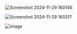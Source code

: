 
![Screenshot 2024-11-29 160146](https://github.com/user-attachments/assets/b24f9c20-9d07-454b-99e7-80d7b352fcf3)

![Screenshot 2024-11-29 160317](https://github.com/user-attachments/assets/c9cbfda2-7789-4f99-b1aa-bb77262bfc72)

![image](https://github.com/user-attachments/assets/068cecdf-ba20-4e6c-879d-0930aa674354)






